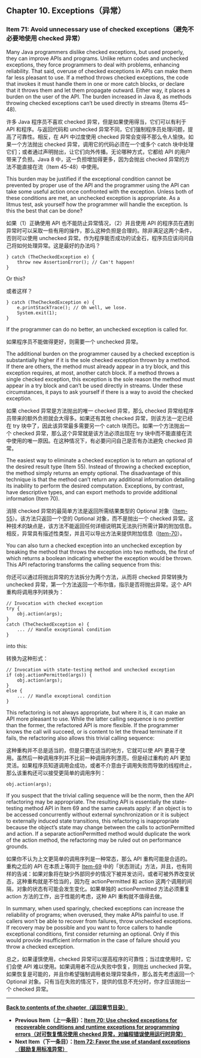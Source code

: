## Chapter 10. Exceptions（异常）

### Item 71: Avoid unnecessary use of checked exceptions（避免不必要地使用 checked 异常）

Many Java programmers dislike checked exceptions, but used properly, they can improve APIs and programs. Unlike return codes and unchecked exceptions, they force programmers to deal with problems, enhancing reliability. That said, overuse of checked exceptions in APIs can make them far less pleasant to use. If a method throws checked exceptions, the code that invokes it must handle them in one or more catch blocks, or declare that it throws them and let them propagate outward. Either way, it places a burden on the user of the API. The burden increased in Java 8, as methods throwing checked exceptions can’t be used directly in streams (Items 45–48).

许多 Java 程序员不喜欢 checked 异常，但是如果使用得当，它们可以有利于 API 和程序。与返回代码和 unchecked 异常不同，它们强制程序员处理问题，提高了可靠性。相反，在 API 中过度使用 checked 异常会变得不那么令人愉快。如果一个方法抛出 checked 异常，调用它的代码必须在一个或多个 catch 块中处理它们；或者通过声明抛出，让它们向外传播。无论哪种方式，它都给 API 的用户带来了负担。Java 8 中，这一负担增加得更多，因为会抛出 checked 异常的方法不能直接在流（Item 45-48）中使用。

This burden may be justified if the exceptional condition cannot be prevented by proper use of the API and the programmer using the API can take some useful action once confronted with the exception. Unless both of these conditions are met, an unchecked exception is appropriate. As a litmus test, ask yourself how the programmer will handle the exception. Is this the best that can be done?

如果（1）正确使用 API 也不能防止异常情况，（2）并且使用 API 的程序员在遇到异常时可以采取一些有用的操作，那么这种负担是合理的。除非满足这两个条件，否则可以使用 unchecked 异常。作为程序能否成功的试金石，程序员应该问问自己将如何处理异常。这是最好的办法吗？

```
} catch (TheCheckedException e) {
    throw new AssertionError(); // Can't happen!
}
```

Or this?

或者这样？

```
} catch (TheCheckedException e) {
    e.printStackTrace(); // Oh well, we lose.
    System.exit(1);
}
```

If the programmer can do no better, an unchecked exception is called for.

如果程序员不能做得更好，则需要一个 unchecked 异常。

The additional burden on the programmer caused by a checked exception is substantially higher if it is the sole checked exception thrown by a method. If there are others, the method must already appear in a try block, and this exception requires, at most, another catch block. If a method throws a single checked exception, this exception is the sole reason the method must appear in a try block and can’t be used directly in streams. Under these circumstances, it pays to ask yourself if there is a way to avoid the checked exception.

如果 checked 异常是方法抛出的唯一 checked 异常，那么 checked 异常给程序员带来的额外负担就会大得多。如果还有其他 checked 异常，则该方法一定已经在 try 块中了，因此该异常最多需要另一个 catch 块而已。如果一个方法抛出一个 checked 异常，那么这个异常就是该方法必须出现在 try 块中而不能直接在流中使用的唯一原因。在这种情况下，有必要问问自己是否有办法避免 checked 异常。

The easiest way to eliminate a checked exception is to return an optional of the desired result type (Item 55). Instead of throwing a checked exception, the method simply returns an empty optional. The disadvantage of this technique is that the method can’t return any additional information detailing its inability to perform the desired computation. Exceptions, by contrast, have descriptive types, and can export methods to provide additional information (Item 70).

消除 checked 异常的最简单方法是返回所需结果类型的 Optional 对象（[Item-55](/Chapter-8/Chapter-8-Item-55-Return-optionals-judiciously.md)）。该方法只返回一个空的 Optional 对象，而不是抛出一个 checked 异常。这种技术的缺点是，该方法不能返回任何详细说明其无法执行所需计算的附加信息。相反，异常具有描述性类型，并且可以导出方法来提供附加信息（[Item-70](/Chapter-10/Chapter-10-Item-70-Use-checked-exceptions-for-recoverable-conditions-and-runtime-exceptions-for-programming-errors.md)）。

You can also turn a checked exception into an unchecked exception by breaking the method that throws the exception into two methods, the first of which returns a boolean indicating whether the exception would be thrown. This API refactoring transforms the calling sequence from this:

你还可以通过将抛出异常的方法拆分为两个方法，从而将 checked 异常转换为 unchecked 异常，第一个方法返回一个布尔值，指示是否将抛出异常。这个 API 重构将调用序列转换为：

```
// Invocation with checked exception
try {
    obj.action(args);
}
catch (TheCheckedException e) {
    ... // Handle exceptional condition
}
```

into this:

转换为这种形式：

```
// Invocation with state-testing method and unchecked exception
if (obj.actionPermitted(args)) {
    obj.action(args);
}
else {
    ... // Handle exceptional condition
}
```

This refactoring is not always appropriate, but where it is, it can make an API more pleasant to use. While the latter calling sequence is no prettier than the former, the refactored API is more flexible. If the programmer knows the call will succeed, or is content to let the thread terminate if it fails, the refactoring also allows this trivial calling sequence:

这种重构并不总是适当的，但是只要在适当的地方，它就可以使 API 更易于使用。虽然后一种调用序列并不比前一种调用序列漂亮，但是经过重构的 API 更加灵活。如果程序员知道调用会成功，或者不介意由于调用失败而导致的线程终止，那么该重构还可以接受更简单的调用序列：

```
obj.action(args);
```

If you suspect that the trivial calling sequence will be the norm, then the API refactoring may be appropriate. The resulting API is essentially the state-testing method API in Item 69 and the same caveats apply: if an object is to be accessed concurrently without external synchronization or it is subject to externally induced state transitions, this refactoring is inappropriate because the object’s state may change between the calls to actionPermitted and action. If a separate actionPermitted method would duplicate the work of the action method, the refactoring may be ruled out on performance grounds.

如果你不认为上文更简单的调用序列是一种常态，那么 API 重构可能是合适的。重构之后的 API 在本质上等同于 [Item-69](/Chapter-10/Chapter-10-Item-69-Use-exceptions-only-for-exceptional-conditions.md) 中的「状态测试」方法，并且，也有同样的告诫：如果对象将在缺少外部同步的情况下被并发访问，或者可被外界改变状态，这种重构就是不恰当的，因为在 actionPermitted 和 action 这两个调用的间隔，对象的状态有可能会发生变化。如果单独的 actionPermitted 方法必须重复 action 方法的工作，出于性能的考虑，这种 API 重构就不值得去做。

In summary, when used sparingly, checked exceptions can increase the reliability of programs; when overused, they make APIs painful to use. If callers won’t be able to recover from failures, throw unchecked exceptions. If recovery may be possible and you want to force callers to handle exceptional conditions, first consider returning an optional. Only if this would provide insufficient information in the case of failure should you throw a checked exception.

总之，如果谨慎使用，checked 异常可以提高程序的可靠性；当过度使用时，它们会使 API 难以使用。如果调用者不应从失败中恢复，则抛出 unchecked 异常。如果恢复是可能的，并且你希望强制调用者处理异常条件，那么首先考虑返回一个 Optional 对象。只有当在失败的情况下，提供的信息不充分时，你才应该抛出一个 checked 异常。

---
**[Back to contents of the chapter（返回章节目录）](/Chapter-10/Chapter-10-Introduction.md)**
- **Previous Item（上一条目）：[Item 70: Use checked exceptions for recoverable conditions and runtime exceptions for programming errors（对可恢复情况使用 checked 异常，对编程错误使用运行时异常）](/Chapter-10/Chapter-10-Item-70-Use-checked-exceptions-for-recoverable-conditions-and-runtime-exceptions-for-programming-errors.md)**
- **Next Item（下一条目）：[Item 72: Favor the use of standard exceptions（鼓励复用标准异常）](/Chapter-10/Chapter-10-Item-72-Favor-the-use-of-standard-exceptions.md)**
